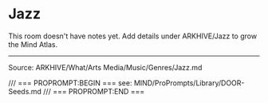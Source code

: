# Jazz

This room doesn't have notes yet. Add details under ARKHIVE/Jazz to grow the Mind Atlas.

---
Source: ARKHIVE/What/Arts Media/Music/Genres/Jazz.md

/// === PROPROMPT:BEGIN ===
see: MIND/ProPrompts/Library/DOOR-Seeds.md
/// === PROPROMPT:END ===
